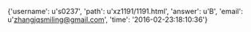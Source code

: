 {'username': u's0237', 'path': u'xz1191/1191.html', 'answer': u'B', 'email': u'zhangjqsmiling@gmail.com', 'time': '2016-02-23:18:10:36'}